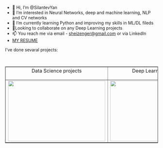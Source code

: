 - 👋 Hi, I’m @SilantevYan
- 👀 I’m interested in Neural Networks, deep and machine learning, NLP and CV networks
- 🌱 I’m currently learning Python and improving my skills in ML/DL fileds
- 💞️Looking to collaborate on any Deep Learning projects
- 📫 You reach me via email - sheizenger@gmail.com or via LinkedIn
- <a href= 'https://drive.google.com/file/d/1D5sBPmJgdqs5OD3q_WZSP7h4bj_IXJNH/view?usp=sharing'>MY RESUME</a>

I've done sevaral projects:
<table width=100% valign=top align=center border=none>
<tr>
 <td align=center>
  Data Science projects</p>
 </td>
 <td align=center>
  Deep Learning projects</p>
  </td>

 </tr>
<tr>
 <td>
 <a href="https://github.com/SilantevYan/Yandex_practicum-data-science-projects"><img width="320" height="200" src="https://d1m75rqqgidzqn.cloudfront.net/wp-data/2019/09/11134058/What-is-data-science-2.jpg" alt=""></a>
</td>
<td>
 <a href="https://github.com/SilantevYan/Deep_Learning"><img width="320" height="200" src="https://www.mesonstechnologies.com/images/deep-learning.jpg" alt=""></a>
</td>
</tr>
</br>
